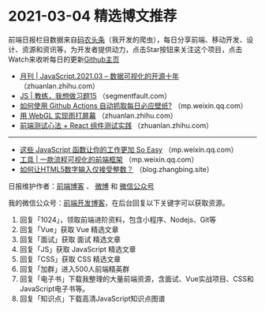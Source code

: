 # 2021-03-04 精选博文推荐

前端日报栏目数据来自[码农头条](http://hao.caibaojian.com.cn/)（我开发的爬虫），每日分享前端、移动开发、设计、资源和资讯等，为开发者提供动力，点击Star按钮来关注这个项目，点击Watch来收听每日的更新[Github主页](https://github.com/kujian/frontendDaily)
* [月刊 | JavaScript.2021.03 &#8211; 数据可视化的开源十年](https://zhuanlan.zhihu.com/p/354383386) （zhuanlan.zhihu.com）
* [JS | 教练，我想做习题15](https://segmentfault.com/a/1190000039331676) （segmentfault.com）
* [如何使用 Github Actions 自动抓取每日必应壁纸?](https://mp.weixin.qq.com/s?__biz=MzI1MDIxNjQ1OQ==&mid=2247484478&idx=1&sn=84df9a791b1f885d9de23d4c5ae73134&chksm=e984ed5adef3644ceaf01843d2d9424bcd92eb84b644e96ba10a65ad827a8b6ad259f46e5ddf&token=195793621&lang=zh_CN#rd) （mp.weixin.qq.com）
* [用 WebGL 实现雨打屏幕](https://zhuanlan.zhihu.com/p/353616639) （zhuanlan.zhihu.com）
* [前端测试心法 + React 组件测试实践](https://zhuanlan.zhihu.com/p/352143497) （zhuanlan.zhihu.com）

***
* [这些 JavaScript 函数让你的工作更加 So Easy](https://mp.weixin.qq.com/s/2uZsghnO6JGaJXPcc4jhIA) （mp.weixin.qq.com）
* [工具 | 一款流程可视化的前端框架](https://mp.weixin.qq.com/s/IdOsDNMzec3UBvBjBiC2LQ) （mp.weixin.qq.com）
* [如何让HTML5数字输入仅接受整数？](https://blog.zhangbing.site/2021/03/03/making-html-5-numeric-inputs-only-accept-integers/) （blog.zhangbing.site）

日报维护作者：[前端博客](http://caibaojian.com.cn/) 、 [微博](http://weibo.com/kujian) 和 [微信公众号](https://open.weixin.qq.com/qr/code?username=caibaojian_com)

我的微信公众号：[前端开发博客](https://open.weixin.qq.com/qr/code?username=caibaojian_com)，在后台回复以下关键字可以获取资源。

1. 回复「1024」，领取前端进阶资料，包含小程序、Nodejs、Git等
2. 回复「Vue」获取 Vue 精选文章
3. 回复「面试」获取 面试 精选文章
4. 回复「JS」获取 JavaScript 精选文章
5. 回复「CSS」获取 CSS 精选文章
6. 回复「加群」进入500人前端精英群
7. 回复「电子书」下载我整理的大量前端资源，含面试、Vue实战项目、CSS和JavaScript电子书等。
8. 回复「知识点」下载高清JavaScript知识点图谱